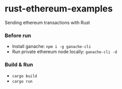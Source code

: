 # rust-ethereum-examples
Sending ethereum transactions with Rust


### Before run

- Install ganache: `npm i -g ganache-cli`
- Run private ethereum node locally: `ganache-cli -d`

### Build & Run
- `cargo build`
- `cargo run`